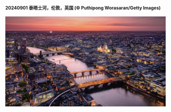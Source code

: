 #### 20240901 泰晤士河，伦敦，英国 (© Puthipong Worasaran/Getty Images)

![](20240901_ThamesLondon_1920x1080.jpg)

